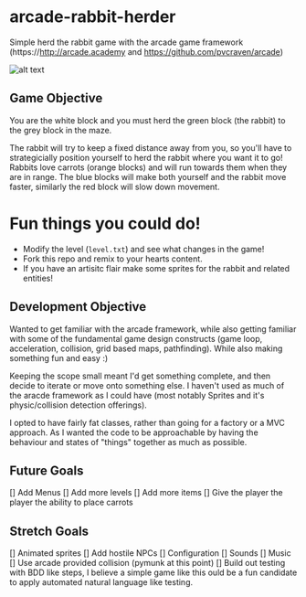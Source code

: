 # arcade-rabbit-herder
Simple herd the rabbit game with the arcade game framework (https://http://arcade.academy and https://github.com/pvcraven/arcade)

![alt text](https://raw.githubusercontent.com/ryancollingwood/arcade-rabbit-herder/master/static/preview.gif "Rabbit Herder Preview")

## Game Objective

You are the white block and you must herd the green block (the rabbit) to the grey block in the maze.

The rabbit will try to keep a fixed distance away from you, so you'll have to strategicially position yourself to herd the rabbit where you want it to go! Rabbits love carrots (orange blocks) and will run towards them when they are in range.
The blue blocks will make both yourself and the rabbit move faster, similarly the red block will slow down movement.

# Fun things you could do!
- Modify the level (`level.txt`) and see what changes in the game!
- Fork this repo and remix to your hearts content.
- If you have an artisitc flair make some sprites for the rabbit and related entities!

## Development Objective

Wanted to get familiar with the arcade framework, while also getting familiar with some of the fundamental game design constructs (game loop, acceleration, collision, grid based maps, pathfinding).
While also making something fun and easy :)

Keeping the scope small meant I'd get something complete, and then decide to iterate or move onto something else. I haven't used as much of the aracde framework as I could have (most notably Sprites and it's physic/collision detection offerings).

I opted to have fairly fat classes, rather than going for a factory or a MVC approach. As I wanted the code to be approachable by having the behaviour and states of "things" together as much as possible.

## Future Goals
[] Add Menus
[] Add more levels
[] Add more items
[] Give the player the player the ability to place carrots

## Stretch Goals
[] Animated sprites 
[] Add hostile NPCs
[] Configuration
[] Sounds
[] Music
[] Use arcade provided collision (pymunk at this point)
[] Build out testing with BDD like steps, I believe a simple game like this ould be a fun candidate to apply automated natural language like testing.
